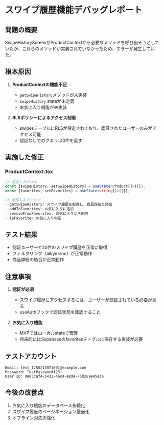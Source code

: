 # スワイプ履歴機能デバッグレポート

## 問題の概要
SwipeHistoryScreenがProductContextから必要なメソッドを呼び出そうとしていたが、これらのメソッドが実装されていなかったため、エラーが発生していた。

## 根本原因
1. **ProductContextの機能不足**
   - `getSwipeHistory`メソッドが未実装
   - `swipeHistory` stateが未定義
   - お気に入り機能が未実装

2. **RLSポリシーによるアクセス制限**
   - swipesテーブルにRLSが設定されており、認証されたユーザーのみがアクセス可能
   - 認証なしでのクエリは0件を返す

## 実施した修正

### ProductContext.tsx
```typescript
// 追加したstate
const [swipeHistory, setSwipeHistory] = useState<Product[]>([]);
const [favorites, setFavorites] = useState<string[]>([]);

// 追加したメソッド
- getSwipeHistory: スワイプ履歴を取得し、商品詳細と結合
- addToFavorites: お気に入りに追加
- removeFromFavorites: お気に入りから削除
- isFavorite: お気に入り判定
```

## テスト結果
- 認証ユーザーで20件のスワイプ履歴を正常に取得
- フィルタリング（all/yes/no）が正常動作
- 商品詳細の結合が正常動作

## 注意事項
1. **認証が必須**
   - スワイプ履歴にアクセスするには、ユーザーが認証されている必要がある
   - useAuthフックで認証状態を確認すること

2. **お気に入り機能**
   - MVPではローカルstateで管理
   - 将来的にはSupabaseのfavoritesテーブルに保存する実装が必要

## テストアカウント
```
Email: test_1750213971091@example.com
Password: TestPassword123!
User ID: 8e85caf4-5431-4ac4-a8d4-75d289e45a3a
```

## 今後の改善点
1. お気に入り機能のデータベース永続化
2. スワイプ履歴のページネーション最適化
3. オフライン対応の強化
